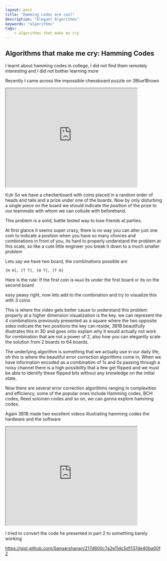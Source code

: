```yaml
---
layout: post
title: "Hamming codes are cool"
description: "Elegant Algorithms"
keywords: "algorithms"
tags:
    - algorithms that make me cry
---
```


## Algorithms that make me cry: Hamming Codes


I learnt about hamming codes in college, I did not find them remotely interesting and I did not bother learning more

Recently I came across the impossible chessboard puzzle on 3Blue1Brown


<iframe width="420" height="315"
src="https://www.youtube.com/embed/wTJI_WuZSwE?autoplay=0&mute=1">
</iframe>

tl;dr So we have a checkerboard with coins placed in a random order of heads and tails and a prize under one of the boards. Now by only disturbing a single piece on the board we should indicate the position of the prize to our teammate with whom we can collude with beforehand.

This problem is a solid, battle tested way to lose friends at parties.

At first glance it seems super crazy, there is no way you can alter just one coin to indicate a position when you have so many choices and combinations in front of you, its hard to properly understand the problem at this scale, so like a cute little engineer you break it down to a much smaller problem

Lets say we have two board, the combinations possible are 

`[H H], [T T], [H T], [T H]`

Here is the rule: If the first coin is `Head` its under the first board or its on the second board

easy peasy right, now lets add to the combination and try to visualize this with 3 coins

This is where the video gets better cause to understand this problem properly at a higher dimension visualization is the key. we can represent the 4 combinations previously presented as a square where the two opposite sides indicate the two positions the key can reside, 3B1B beautifully illustrates this in 3D and goes onto explain why it would actually not work for combination that are not a power of 2, also how you can elegantly scale the solution from 2 boards to 64 boards.

The underlying algorithm is something that we actually use in our daily life, oh this is where the beautiful error correction algorithms come in, When we have information encoded as a combination of 1s and 0s passing through a noisy channel there is a high possibility that a few get flipped and we must be able to identify these flipped bits without any knowledge on the initial state.

Now there are several error correction algorithms ranging in complexities and efficiency, some of the popular ones include Hamming codes, BCH codes, Reed solomen codes and so on, we can gonna explore hamming codes. 

Again 3B1B made two excellent videos illustrating hamming codes the hardware and the software


<iframe width="420" height="315"
src="https://www.youtube.com/embed/X8jsijhllIA?autoplay=0&mute=1">
</iframe>


I tried to convert the code he presented in part 2 to something barely working

<https://gist.github.com/Sangarshanan/217d800c7a2e11dc5d1137de40ba00f2>

